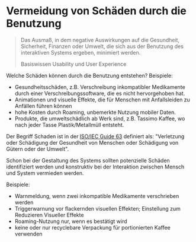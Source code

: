 # Vermeidung von Schäden durch die Benutzung

> Das Ausmaß, in dem negative Auswirkungen auf die Gesundheit, Sicherheit,
> Finanzen oder Umwelt, die sich aus der Benutzung des interaktiven Systems
> ergeben, minimiert werden.
>
> Basiswissen Usability und User Experience

Welche Schäden können durch die Benutzung entstehen? Beispiele:

- Gesundheitsschäden, z.B. Verschreibung inkompatibler Medikamente durch einer
  Verschreibungssoftware, die es nicht hervorgehoben hat.
- Animationen und visuelle Effekte, die für Menschen mit Anfallsleiden
  zu Anfällen führen können
- hohe Kosten durch Roaming, unbemerkte Nutzung mobiler Daten.
- Produkte, die umweltschädlich ab Werk sind, z.B. Tassimo Kaffee, wo nach
  jeder Tasse Plastik/Metallmüll entsteht.

Der Begriff Schaden ist in der
[ISO/IEC Guide 63](https://www.din.de/de/wdc-beuth:din21:312756551) definiert
als: "Verletzung oder Schädigung der Gesundheit von Menschen oder Schädigung
von Gütern oder der Umwelt".

Schon bei der Gestaltung des Systems sollten potenzielle Schäden identifiziert
werden und konstruktiv bei der Interaktion zwischen Mensch und System vermieden
werden.

Beispiele:

- Warnmeldung, wenn zwei inkompatible Medikamente verschrieben werden
- Triggerwarnung vor flackernden visuellen Effekten; Einstellung zum
  Reduzieren Visueller Effekte
- Roaming-Nutzung nur, wenn es bestätigt wird
- keine oder nur recyclebare Verpackung für portionierten Kaffee verwenden
